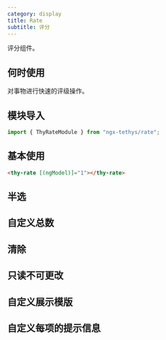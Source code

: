 ```yaml
---
category: display
title: Rate
subtitle: 评分
---
```


<div class="dg-alert dg-alert-info">评分组件。</div>

## 何时使用
对事物进行快速的评级操作。

## 模块导入
```ts
import { ThyRateModule } from "ngx-tethys/rate";
```
## 基本使用
```html
<thy-rate [(ngModel)]="1"></thy-rate>
```
<example name="thy-rate-basic-example"></example>

## 半选
<example name="thy-rate-half-example"></example>

## 自定义总数
<example name="thy-rate-count-example"></example>

## 清除
<example name="thy-rate-clear-example"></example>

## 只读不可更改
<example name="thy-rate-disabled-example"></example>

## 自定义展示模版
<example name="thy-rate-template-example"></example>

## 自定义每项的提示信息
<example name="thy-rate-tooltip-example"></example>

